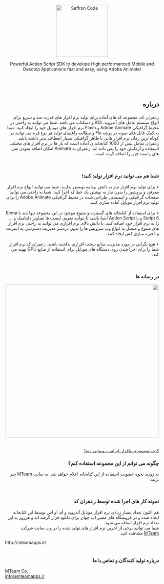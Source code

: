 <p align="center" >
    <img  width="170px" src="https://www.imageupload.co.uk/images/2018/04/12/SafronCode_Logo_Fin.png" alt="Saffron Code">
    <p align="center">Powerful Action Script SDK to develope High performanced Mobile and Desctop Applications fast and easy, using Adobe Animate!</p>
    
</p>

<br>
<br>
<br>


## <p dir="rtl">درباره</p>
<p dir="rtl">زعفران کد، مجموعه کد های آماده برای تولید نرم افزار های قدرت مند و سریع برای انواع سیستم عامل های آندروید، iOS و دسکتاپ می باشد. شما می توانید به راحتی در محیط گرافیکی Adobe Animate و Flash نرم افزار های موبایل خود را ایجاد کنید. شما به کمک فایل های نمونه در پوشه Fla و مطالعه راهنمای تولید هر نوع فرم می توانید در کوتاه ترین زمان نرم افزار هایی با ظاهر گرافیکی بسیار انعطاف پذیر داشته باشد. زعفران شامل بیش از 1000 کتابخانه ی آماده است که بار ها در نرم افزار های مختلف استفاده و آزمایش خود را پس داده اند. زعفران به Animate امکان اضافه نمودن متن های راست چین را اضافه کرده است.
</p>

<br>

### <p dir="rtl">شما هم می توانید نرم افزار تولید کنید!</p>
<p dir="rtl">
• برای تولید نرم افزار نیاز به دانش برنامه نویسی ندارید، شما می توانید انواع نرم افزار معرفی و بروشور را بدون نیاز به نوشتن یک خط کد اجرا کنید. شما به راحتی می توانید صفحات گرافیکی و انیمیشنی طراحی شده در محیط گرافیکی Adobe Animate را برای تولید نرم افزار موبایل آماده سازی کنید. <br><br>
• برای استفاده از کتابخانه های گسترده و متنوع موجود در این مجموعه تنها باید با Ecma Script 6 و یا Action Script آشنا باشید تا بتوانید تقویم، لیست ها تصاویر داینامیک و ... را به نرم افزار خود اضافه کنید.
با دانش بالای نرم افزاری می توانید به راحتی نرم افزار های متنوع و متصل به انواع وب سرویس ها را بدون دردسر  مدیریت دسترسی به اینترنت و ذخیره سازی کش ایجاد کنید.<br><br>
• هیچ نگرانی در مورد مدیریت منابع سخت افزاری نداشته باشید. زعفران کد نرم افزار شما را برای اجرا شدن روی دستگاه های موبایل برای استفاده از منابع GPU بهینه می کند.
</p>
<br>

### <p dir="rtl">در رسانه ها</p>
<p align="center" dir="rtl"><a href="https://www.aparat.com/v/Kc5PS"><img width="500" src="http://oi65.tinypic.com/2euiowm.jpg"/><a><br><br></p><p dir="rtl"><a href="http://nopana.ir/post/2913/%DA%A9%DB%8C%D8%AA-%D8%AA%D9%88%D8%B3%D8%B9%D9%87-%D9%86%D8%B1%D9%85%E2%80%8C%D8%A7%D9%81%D8%B2%D8%A7%D8%B1-%D8%A7%DB%8C%D8%B1%D8%A7%D9%86%DB%8C-%D8%B1%D9%88%D9%86%D9%85%D8%A7%DB%8C%DB%8C-%D8%B4%D8%AF!">کیت-توسعه-نرم‌افزار-ایرانی-رونمایی-شد!</a></p>


### <p dir="rtl">چگونه می توانم از این مجموعه استفاده کنم؟</p>
<p dir="rtl">
به زودی نحوه عضویت استفاده از این کتابخانه اعلام خواهد شد. به سایت <a href="http://mteamapps.ir/">MTeam</a> سر بزنید.
</p>
<br>

### <p dir="rtl">نمونه کار های اجرا شده توسط زعفران کد</p>
 <p dir="rtl">هم اکنون تعداد بسیار زیادی نرم افزار موبایل آندروید و آی او اس توسط این کتابخانه ایجاد شده و در فروشگاه های معتبر اپ جهان برای دانلود قرار گرفته اند و هرروز به این تعداد نرم افزار اضافه می شود.<br>
شما می توانید برخی از آخرین نرم افزار های تولید شده را در وب سایت شرکت <a href="http://mteamapps.ir/">MTeam</a> مشاهده کنید</p>
http://mteamapps.ir/
<br>
<br>

### <p dir="rtl">درباره تولید کنندگان و تماس با ما</p>
<a href="http://mteamapps.ir/">MTeam Co.</a><br>
<a href="mailto:info@mteamapps.ir">info@mteamapps.ir</a>
